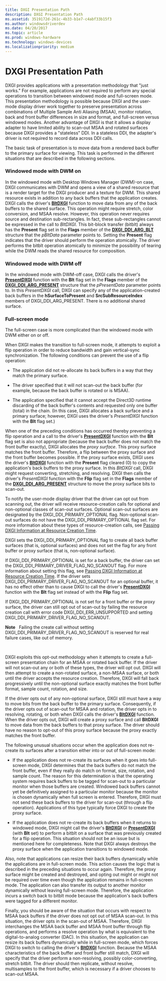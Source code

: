 ```yaml
---
title: DXGI Presentation Path
description: DXGI Presentation Path
ms.assetid: 3519172d-261c-4b33-b1e7-c4abf33b15f3
ms.author: windowsdriverdev
ms.date: 04/20/2017
ms.topic: article
ms.prod: windows-hardware
ms.technology: windows-devices
ms.localizationpriority: medium
---
```


# DXGI Presentation Path


DXGI provides applications with a presentation methodology that "just works." For example, applications are not required to perform any special operations to transition between windowed mode and full-screen mode. This presentation methodology is possible because DXGI and the user-mode display driver work together to preserve presentation across combinations of Multiple Sample Anti Aliasing (MSAA), monitor rotation, back and front buffer differences in size and format, and full-screen versus windowed modes. Another advantage of DXGI is that it allows a display adapter to have limited ability to scan-out MSAA and rotated surfaces because DXGI provides a "stateless" DDI. In a stateless DDI, the adapter's driver is not required to record data across DDI calls.

The basic task of presentation is to move data from a rendered back buffer to the primary surface for viewing. This task is performed in the different situations that are described in the following sections.

### <span id="windowed_mode_with_dwm_on"></span><span id="WINDOWED_MODE_WITH_DWM_ON"></span>Windowed mode with DWM on

In the windowed mode with Desktop Windows Manager (DWM)-on case, DXGI communicates with DWM and opens a view of a shared resource that is a render target for the DXGI producer and a texture for DWM. This shared resource exists in addition to any back buffers that the application creates. DXGI calls the driver's [**BltDXGI**](https://msdn.microsoft.com/library/windows/hardware/ff538252) function to move data from any of the back buffers to the shared surface. This operation might require stretch, color conversion, and MSAA resolve. However, this operation never requires source and destination sub-rectangles. In fact, these sub-rectangles cannot be expressed in the call to *BltDXGI*. This bit-block transfer (bitblt) always has the **Present** flag set in the **Flags** member of the [**DXGI\_DDI\_ARG\_BLT**](https://msdn.microsoft.com/library/windows/hardware/ff557447) structure that the *pBltData* parameter points to. Setting the **Present** flag indicates that the driver should perform the operation atomically. The driver performs the bitblt operation atomically to minimize the possibility of tearing while the DWM reads the shared resource for composition.

### <span id="windowed_mode_with_dwm_off"></span><span id="WINDOWED_MODE_WITH_DWM_OFF"></span>Windowed mode with DWM off

In the windowed mode with DWM-off case, DXGI calls the driver's [**PresentDXGI**](https://msdn.microsoft.com/library/windows/hardware/ff569179) function with the **Blt** flag set in the **Flags** member of the [**DXGI\_DDI\_ARG\_PRESENT**](https://msdn.microsoft.com/library/windows/hardware/ff557464) structure that the *pPresentData* parameter points to. In this *PresentDXGI* call, DXGI can specify any of the application-created back buffers in the **hSurfaceToPresent** and **SrcSubResourceIndex** members of DXGI\_DDI\_ARG\_PRESENT. There is no additional shared surface.

### <span id="full_screen_mode"></span><span id="FULL_SCREEN_MODE"></span>Full-screen mode

The full-screen case is more complicated than the windowed mode with DWM either on or off.

When DXGI makes the transition to full-screen mode, it attempts to exploit a flip operation in order to reduce bandwidth and gain vertical-sync synchronization. The following conditions can prevent the use of a flip operation:

-   The application did not re-allocate its back buffers in a way that they match the primary surface.

-   The driver specified that it will not scan-out the back buffer (for example, because the back buffer is rotated or is MSAA).

-   The application specified that it cannot accept the Direct3D runtime discarding of the back buffer's contents and requested only one buffer (total) in the chain. (In this case, DXGI allocates a back surface and a primary surface; however, DXGI uses the driver's *PresentDXGI* function with the **Blt** flag set.)

When one of the preceding conditions has occurred thereby preventing a flip operation and a call to the driver's [**PresentDXGI**](https://msdn.microsoft.com/library/windows/hardware/ff569179) function with the **Blt** flag set is also not appropriate (because the back buffer does not match the front buffer exactly), DXGI allocates the *proxy surface*. This proxy surface matches the front buffer. Therefore, a flip between the proxy surface and the front buffer becomes possible. If the proxy surface exists, DXGI uses the driver's [**BltDXGI**](https://msdn.microsoft.com/library/windows/hardware/ff538252) function with the **Present** flag cleared (0) to copy the application's back buffers to the proxy surface. In this *BltDXGI* call, DXGI might request converting, stretching, and resolving. DXGI then calls the driver's *PresentDXGI* function with the **Flip** flag set in the **Flags** member of the [**DXGI\_DDI\_ARG\_PRESENT**](https://msdn.microsoft.com/library/windows/hardware/ff557464) structure to move the proxy surface bits to scan-out.

To notify the user-mode display driver that the driver can opt out from scanning out, the driver will receive resource-creation calls for optional and non-optional classes of scan-out surfaces. Optional scan-out surfaces are designated by the DXGI\_DDI\_PRIMARY\_OPTIONAL flag. Non-optional scan-out surfaces do not have the DXGI\_DDI\_PRIMARY\_OPTIONAL flag set. For more information about these types of resource-creation calls, see [Passing DXGI Information at Resource Creation Time](passing-dxgi-information-at-resource-creation-time.md).

DXGI sets the DXGI\_DDI\_PRIMARY\_OPTIONAL flag to create all back buffer surfaces (that is, optional surfaces) and does not set the flag for any front buffer or proxy surface (that is, non-optional surface).

If DXGI\_DDI\_PRIMARY\_OPTIONAL is set for a back buffer, the driver can set the DXGI\_DDI\_PRIMARY\_DRIVER\_FLAG\_NO\_SCANOUT flag. For more information about setting this flag, see [Passing DXGI Information at Resource Creation Time](passing-dxgi-information-at-resource-creation-time.md). If the driver sets DXGI\_DDI\_PRIMARY\_DRIVER\_FLAG\_NO\_SCANOUT for an optional buffer, it has no effect other than to cause DXGI to call the driver's [**PresentDXGI**](https://msdn.microsoft.com/library/windows/hardware/ff569179) function with the **Blt** flag set instead of with the **Flip** flag set.

If DXGI\_DDI\_PRIMARY\_OPTIONAL is not set for a front buffer or the proxy surface, the driver can still opt out of scan-out by failing the resource creation call with error code DXGI\_DDI\_ERR\_UNSUPPORTED and setting DXGI\_DDI\_PRIMARY\_DRIVER\_FLAG\_NO\_SCANOUT.

**Note**   Failing the create call without setting DXGI\_DDI\_PRIMARY\_DRIVER\_FLAG\_NO\_SCANOUT is reserved for real failure cases, like out of memory.

 

DXGI exploits this opt-out methodology when it attempts to create a full-screen presentation chain for an MSAA or rotated back buffer. If the driver will not scan-out any or both of these types, the driver will opt out. DXGI will then attempt to create a non-rotated surface, a non-MSAA surface, or both until the driver accepts the resource creation. Therefore, DXGI will fall back progressively until the non-optional surface exactly matches the front buffer format, sample count, rotation, and size.

If the driver opts out of any non-optional surface, DXGI still must have a way to move bits from the back buffer to the primary surface. Consequently, if the driver opts out of scan-out for MSAA and rotation, the driver opts in to resolving, rotating, or both when DXGI calls the driver's [**BltDXGI**](https://msdn.microsoft.com/library/windows/hardware/ff538252) function. When the driver opts out, DXGI will create a proxy surface and call **BltDXGI** to move data from the back buffers to that proxy surface. The driver should have no reason to opt-out of this proxy surface because the proxy exactly matches the front buffer.

The following unusual situations occur when the application does not re-create its surfaces after a transition either into or out of full-screen mode:

-   If the application does not re-create its surfaces when it goes into full-screen mode, DXGI determines that the back buffers do not match the front buffer, even if they really do match on format, size, rotation, and sample count. The reason for this determination is that the operating system requires back buffers to be tagged for scan-out to a particular monitor when those buffers are created. Windowed back buffers cannot yet be definitively assigned to a particular monitor because the monitor is chosen dynamically when full screen is entered. Therefore, DXGI must not send these back buffers to the driver for scan-out (through a flip operation). Applications of this type typically force DXGI to create the proxy surface.

-   If the application does not re-create its back buffers when it returns to windowed mode, DXGI might call the driver's [**BltDXGI**](https://msdn.microsoft.com/library/windows/hardware/ff538252) or [**PresentDXGI**](https://msdn.microsoft.com/library/windows/hardware/ff569179) (with **Blt** set) to perform a bitblt on a surface that was previously created for a flip operation. This situation should not be an issue but is mentioned here for completeness. Note that DXGI always destroys the proxy surface when the application transitions to windowed mode.

Also, note that applications can resize their back buffers dynamically while the applications are in full-screen mode. This action causes the logic that is described in the preceding situations to occur again. Therefore, the proxy surface might be created and destroyed, and opting out might or might not be required over time even though the application remains in full-screen mode. The application can also transfer its output to another monitor dynamically without leaving full-screen mode. Therefore, the application incurs a switch back to bitblt mode because the application's back buffers were tagged for a different monitor.

Finally, you should be aware of the situation that occurs with respect to MSAA back buffers if the driver does not opt out of MSAA scan-out. In this situation, the driver opts in the scan-out of MSAA. Therefore, DXGI interchanges the MSAA back buffer and MSAA front buffer through flip operations, and performs a resolve operation by what is equivalent to the digital-to-analog converter (DAC). In this situation, the application can resize its back buffers dynamically while in full-screen mode, which forces DXGI to switch to calling the driver's [**BltDXGI**](https://msdn.microsoft.com/library/windows/hardware/ff538252) function. Because the MSAA characteristics of the back buffer and front buffer still match, DXGI will specify that the driver perform a non-resolving, possibly color-converting, stretch bitblt. The driver should then replicate, without resolve, multisamples to the front buffer, which is necessary if a driver chooses to scan-out MSAA.

 

 





